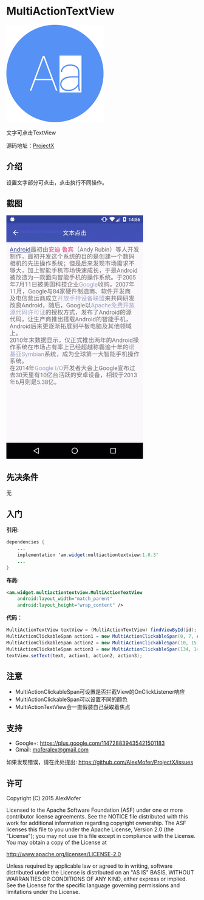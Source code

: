 MultiActionTextView
===================

<img src="icon.png" alt="Icon"/>

文字可点击TextView

源码地址：[ProjectX][1]

[1]: https://github.com/AlexMofer/ProjectX/tree/master/multiactiontextview

介绍
---

设置文字部分可点击，点击执行不同操作。

截图
---

<img src="screenshots.gif" alt="Screenshots 1"/>

先决条件
----

无

入门
---

**引用:**

```java
dependencies {
    ...
    implementation 'am.widget:multiactiontextview:1.0.3'
    ...
}
```

**布局:**

```xml
<am.widget.multiactiontextview.MultiActionTextView
    android:layout_width="match_parent"
    android:layout_height="wrap_content" />
```

**代码：**

```java
MultiActionTextView textView = (MultiActionTextView) findViewById(id);
MultiActionClickableSpan action1 = new MultiActionClickableSpan(0, 7, colorPrimary, true, false, listener);
MultiActionClickableSpan action2 = new MultiActionClickableSpan(10, 15, colorAccent, false, true, listener);
MultiActionClickableSpan action3 = new MultiActionClickableSpan(134, 140, colorRipple, false, true, listener);
textView.setText(text, action1, action2, action3);
```

注意
---

- MultiActionClickableSpan可设置是否拦截View的OnClickListener响应
- MultiActionClickableSpan可以设置不同的颜色
- MultiActionTextView会一直假装自己获取着焦点

支持
---

- Google+: https://plus.google.com/114728839435421501183
- Gmail: moferalex@gmail.com

如果发现错误，请在此处提出:
https://github.com/AlexMofer/ProjectX/issues

许可
---

Copyright (C) 2015 AlexMofer

Licensed to the Apache Software Foundation (ASF) under one or more contributor
license agreements.  See the NOTICE file distributed with this work for
additional information regarding copyright ownership.  The ASF licenses this
file to you under the Apache License, Version 2.0 (the "License"); you may not
use this file except in compliance with the License.  You may obtain a copy of
the License at

http://www.apache.org/licenses/LICENSE-2.0

Unless required by applicable law or agreed to in writing, software
distributed under the License is distributed on an "AS IS" BASIS, WITHOUT
WARRANTIES OR CONDITIONS OF ANY KIND, either express or implied.  See the
License for the specific language governing permissions and limitations under
the License.